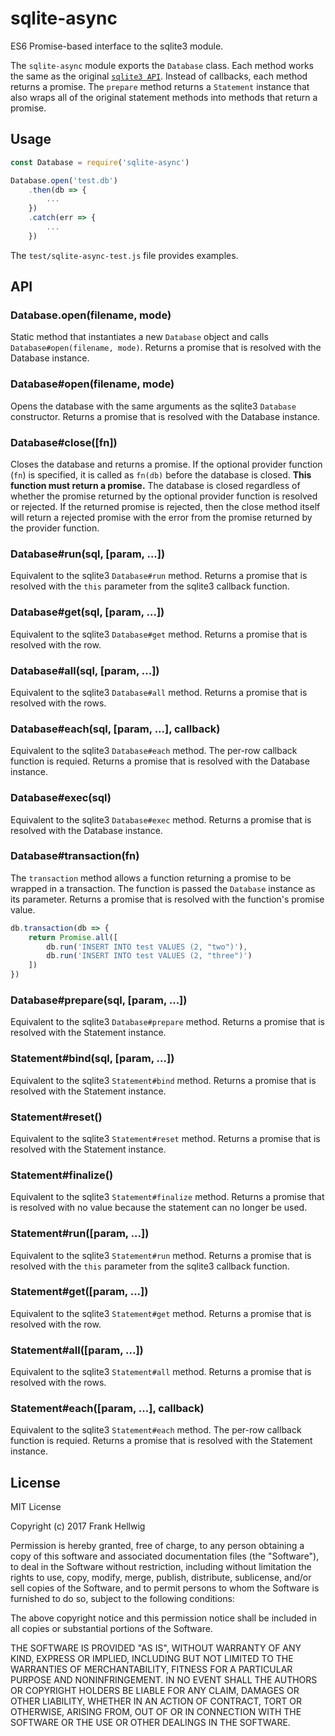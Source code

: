 # sqlite-async

ES6 Promise-based interface to the sqlite3 module.

The `sqlite-async` module exports the `Database` class. Each method works the same as the original [`sqlite3 API`](https://github.com/mapbox/node-sqlite3/wiki/API). Instead of callbacks, each method returns a promise. The `prepare` method returns a `Statement` instance that also wraps all of the original statement methods into methods that return a promise.

## Usage

```javascript
const Database = require('sqlite-async')

Database.open('test.db')
    .then(db => {
        ...
    })
    .catch(err => {
        ...
    })
```

The `test/sqlite-async-test.js` file provides examples.

## API

### Database.open(filename, mode)

Static method that instantiates a new `Database` object and calls `Database#open(filename, mode)`. Returns a promise that is resolved with the Database instance.

### Database#open(filename, mode)

Opens the database with the same arguments as the sqlite3 `Database` constructor. Returns a promise that is resolved with the Database instance.

### Database#close([fn])

Closes the database and returns a promise. If the optional provider function (`fn`) is specified, it is called as `fn(db)` before the database is closed. **This function must return a promise.** The database is closed regardless of whether the promise returned by the optional provider function is resolved or rejected. If the returned promise is rejected, then the close method itself will return a rejected promise with the error from the promise returned by the provider function.

### Database#run(sql, [param, ...])

Equivalent to the sqlite3 `Database#run` method. Returns a promise that is resolved with the `this` parameter from the sqlite3 callback function.

### Database#get(sql, [param, ...])

Equivalent to the sqlite3 `Database#get` method. Returns a promise that is resolved with the row.

### Database#all(sql, [param, ...])

Equivalent to the sqlite3 `Database#all` method. Returns a promise that is resolved with the rows.

### Database#each(sql, [param, ...], callback)

Equivalent to the sqlite3 `Database#each` method. The per-row callback function is requied. Returns a promise that is resolved with the Database instance.

### Database#exec(sql)

Equivalent to the sqlite3 `Database#exec` method. Returns a promise that is resolved with the Database instance.

### Database#transaction(fn)

The `transaction` method allows a function returning a promise to be wrapped in a transaction. The function is passed the `Database` instance as its parameter. Returns a promise that is resolved with the function's promise value.

```javascript
db.transaction(db => {
    return Promise.all([
        db.run('INSERT INTO test VALUES (2, "two")'),
        db.run('INSERT INTO test VALUES (2, "three")')
    ])
})
```

### Database#prepare(sql, [param, ...])

Equivalent to the sqlite3 `Database#prepare` method. Returns a promise that is resolved with the Statement instance.

### Statement#bind(sql, [param, ...])

Equivalent to the sqlite3 `Statement#bind` method. Returns a promise that is resolved with the Statement instance.

### Statement#reset()

Equivalent to the sqlite3 `Statement#reset` method. Returns a promise that is resolved with the Statement instance.

### Statement#finalize()

Equivalent to the sqlite3 `Statement#finalize` method. Returns a promise that is resolved with no value because the statement can no longer be used.

### Statement#run([param, ...])

Equivalent to the sqlite3 `Statement#run` method. Returns a promise that is resolved with the `this` parameter from the sqlite3 callback function.

### Statement#get([param, ...])

Equivalent to the sqlite3 `Statement#get` method. Returns a promise that is resolved with the row.

### Statement#all([param, ...])

Equivalent to the sqlite3 `Statement#all` method. Returns a promise that is resolved with the rows.

### Statement#each([param, ...], callback)

Equivalent to the sqlite3 `Statement#each` method. The per-row callback function is requied. Returns a promise that is resolved with the Statement instance.

## License

MIT License

Copyright (c) 2017 Frank Hellwig

Permission is hereby granted, free of charge, to any person obtaining a copy
of this software and associated documentation files (the "Software"), to deal
in the Software without restriction, including without limitation the rights
to use, copy, modify, merge, publish, distribute, sublicense, and/or sell
copies of the Software, and to permit persons to whom the Software is
furnished to do so, subject to the following conditions:

The above copyright notice and this permission notice shall be included in all
copies or substantial portions of the Software.

THE SOFTWARE IS PROVIDED "AS IS", WITHOUT WARRANTY OF ANY KIND, EXPRESS OR
IMPLIED, INCLUDING BUT NOT LIMITED TO THE WARRANTIES OF MERCHANTABILITY,
FITNESS FOR A PARTICULAR PURPOSE AND NONINFRINGEMENT. IN NO EVENT SHALL THE
AUTHORS OR COPYRIGHT HOLDERS BE LIABLE FOR ANY CLAIM, DAMAGES OR OTHER
LIABILITY, WHETHER IN AN ACTION OF CONTRACT, TORT OR OTHERWISE, ARISING FROM,
OUT OF OR IN CONNECTION WITH THE SOFTWARE OR THE USE OR OTHER DEALINGS IN THE
SOFTWARE.
